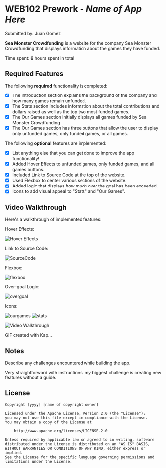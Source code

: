 # WEB102 Prework - *Name of App Here*

Submitted by: Juan Gomez

**Sea Monster Crowdfunding** is a website for the company Sea Monster Crowdfunding that displays information about the games they have funded.

Time spent: **6** hours spent in total

## Required Features

The following **required** functionality is completed:

* [x] The introduction section explains the background of the company and how many games remain unfunded.
* [x] The Stats section includes information about the total contributions and dollars raised as well as the top two most funded games.
* [x] The Our Games section initially displays all games funded by Sea Monster Crowdfunding
* [x] The Our Games section has three buttons that allow the user to display only unfunded games, only funded games, or all games.

The following **optional** features are implemented:

* [x] List anything else that you can get done to improve the app functionality!
* [x] Added Hover Effects to unfunded games, only funded games, and all games buttons.
* [x] Included Link to Source Code at the top of the website.
* [x] Used Flexbox to center various sections of the website.
* [x] Added logic that displays *how much over* the goal has been exceeded.
* [x] Icons to add visual appeal to "Stats" and "Our Games".

## Video Walkthrough

Here's a walkthrough of implemented features:

Hover Effects:

![Hover Effects](https://github.com/6uan/web102_prework/assets/110940309/8d1e868a-dcfe-45d1-93bc-b1d5471d3877)

Link to Source Code:

![SourceCode](https://github.com/6uan/web102_prework/assets/110940309/fc6e396a-cc52-4907-8964-8895e948ab8c)

Flexbox: 

![flexbox](https://github.com/6uan/web102_prework/assets/110940309/7ab1daaa-0dc3-48d5-868d-5d2f1d5e0e19)

Over-goal Logic: 

![overgoal](https://github.com/6uan/web102_prework/assets/110940309/ce4987a3-6e49-41dd-b20e-8d699a0465f2)

Icons: 

![ourgames](https://github.com/6uan/web102_prework/assets/110940309/4abc7d1f-6aeb-4973-bdee-dbe4fbdf5349)
![stats](https://github.com/6uan/web102_prework/assets/110940309/6c433785-61f4-4d11-b95b-4af67cb251a7)



<img src='http://i.imgur.com/link/to/your/gif/file.gif' title='Video Walkthrough' width='' alt='Video Walkthrough' />

<!-- Replace this with whatever GIF tool you used! -->
GIF created with Kap... 
<!-- Recommended tools:
[Kap](https://getkap.co/) for macOS
[ScreenToGif](https://www.screentogif.com/) for Windows
[peek](https://github.com/phw/peek) for Linux. -->

## Notes

Describe any challenges encountered while building the app.

Very straightforward with instructions, my biggest challenge is creating new features without a guide. 

## License

    Copyright [yyyy] [name of copyright owner]

    Licensed under the Apache License, Version 2.0 (the "License");
    you may not use this file except in compliance with the License.
    You may obtain a copy of the License at

        http://www.apache.org/licenses/LICENSE-2.0

    Unless required by applicable law or agreed to in writing, software
    distributed under the License is distributed on an "AS IS" BASIS,
    WITHOUT WARRANTIES OR CONDITIONS OF ANY KIND, either express or implied.
    See the License for the specific language governing permissions and
    limitations under the License.

